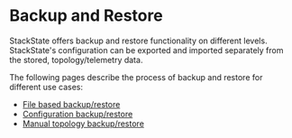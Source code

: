 # Backup and Restore

StackState offers backup and restore functionality on different levels. StackState's configuration can be exported and imported separately from the stored, topology/telemetry data.

The following pages describe the process of backup and restore for different use cases:

* [File based backup/restore](file.md)
* [Configuration backup/restore](configuration.md)
* [Manual topology backup/restore](manual_topology.md)

